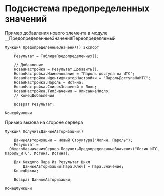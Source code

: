 # Подсистема предопределенных значений

Пример добавления нового элемента в модуле __ПредопределенныеЗначенияПереопределяемый

```1C (BSL)
Функция ПредопределенныеЗначения() Экспорт	
	
	Результат = ТаблицаПредопределенных();

	// Добавление
	НоваяНастройка = Результат.Добавить();
	НоваяНастройка.Наименование = "Пароль доступа на ИТС";
	НоваяНастройка.ИдентификаторНастройки = "ПарольДоступаНаИТС";
	НоваяНастройка.Пароль = Истина;
	НоваяНастройка.СписокЗначений = Ложь;
	НоваяНастройка.ТипЗначения = ОписаниеЧисло;
	// КонецДобавления
	
	Возврат Результат;
	
КонецФункции
```

Пример вызова на стороне сервера

```1C (BSL)
Функция ПолучитьДанныеАвторизации()

    ДанныеАвторизации = Новый Структура("Логин, Пароль");
    Результат = __ОбщегоНазначенияСервер.ПолучитьПредопределенныеЗначения("Логин_ИТС, Пароль_ИТС", Истина, Истина);
    
    Для Каждого Пара Из Результат Цикл
        ДанныеАвторизации[Пара.Ключ] = Пара.Значение;
    КонецЦикла;

    Возврат ДанныеАвторизации;

КонецФункции
```

